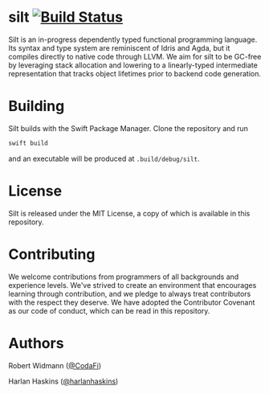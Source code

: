# silt [![Build Status](https://travis-ci.org/silt-lang/silt.svg?branch=master)](https://travis-ci.org/silt-lang/silt)

Silt is an in-progress dependently typed functional programming language. Its
syntax and type system are reminiscent of Idris and Agda, but it compiles
directly to native code through LLVM. We aim for silt to be GC-free by
leveraging stack allocation and lowering to a linearly-typed intermediate
representation that tracks object lifetimes prior to backend code generation.

# Building

Silt builds with the Swift Package Manager. Clone the repository and run
```bash
swift build
```
and an executable will be produced at `.build/debug/silt`.

# License

Silt is released under the MIT License, a copy of which is available in this
repository.

# Contributing

We welcome contributions from programmers of all backgrounds and experience
levels. We've strived to create an environment that encourages learning through
contribution, and we pledge to always treat contributors with the respect they
deserve. We have adopted the Contributor Covenant as our code of conduct,
which can be read in this repository.

# Authors

Robert Widmann ([@CodaFi](https://github.com/codafi))

Harlan Haskins ([@harlanhaskins](https://github.com/harlanhaskins))